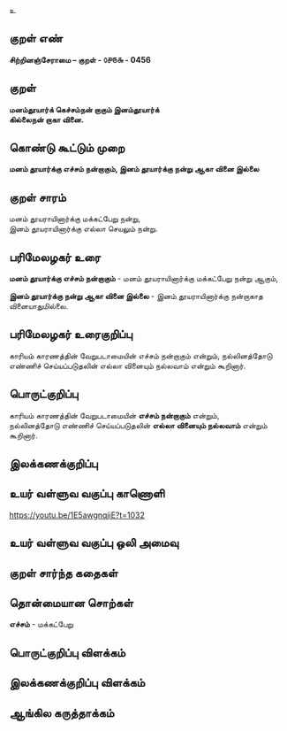 உ

## குறள் எண் 

**சிற்றினஞ்சேராமை – குறள் - ௦௪௫௬ - 0456**  

## குறள் 

**மனம்தூயார்க் கெச்சம்நன் றாகும் இனம்தூயார்க்  
கில்லைநன் றாகா வினை.**

## கொண்டு கூட்டும் முறை

**மனம் தூயார்க்கு எச்சம் நன்றாகும், இனம் தூயார்க்கு நன்று ஆகா வினை இல்லை**

## குறள் சாரம் 

மனம் தூயராயினார்க்கு மக்கட்பேறு நன்று,  
இனம் தூயராயினார்க்கு எல்லா செயலும் நன்று.  

## பரிமேலழகர் உரை

**மனம் தூயார்க்கு எச்சம் நன்றாகும்** - மனம் தூயராயினார்க்கு மக்கட்பேறு நன்று ஆகும்,  

**இனம் தூயார்க்கு நன்று ஆகா வினை இல்லை** - இனம் தூயராயினார்க்கு நன்றாகாத வினையாதுமில்லை.

## பரிமேலழகர் உரைகுறிப்பு   

காரியம் காரணத்தின் வேறுபடாமையின் எச்சம் நன்றாகும் என்றும், நல்லினத்தோடு எண்ணிச் செய்யப்படுதலின் எல்லா வினையும் நல்லவாம் என்றும் கூறினார்.    

## பொருட்குறிப்பு 

காரியம் காரணத்தின் வேறுபடாமையின் **எச்சம் நன்றாகும்** என்றும்,  
நல்லினத்தோடு எண்ணிச் செய்யப்படுதலின் **எல்லா வினையும் நல்லவாம்** என்றும் கூறினார்.  

## இலக்கணக்குறிப்பு  


## உயர் வள்ளுவ வகுப்பு காணொளி

https://youtu.be/1E5awgnqjiE?t=1032

## உயர் வள்ளுவ வகுப்பு ஒலி அமைவு 

 
## குறள் சார்ந்த கதைகள் 


## தொன்மையான சொற்கள்

**எச்சம்** - மக்கட்பேறு   

## பொருட்குறிப்பு விளக்கம்


## இலக்கணக்குறிப்பு விளக்கம்


## ஆங்கில கருத்தாக்கம் 


